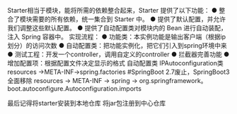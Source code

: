 Starter相当于模块，能将所需的依赖整合起来，Starter 提供了以下功能：
● 整合了模块需要的所有依赖，统一集合到 Starter 中。
● 提供了默认配置，并允许我们调整这些默认配置。
● 提供了自动配置类对模块内的 Bean 进行自动装配，注入 Spring 容器中。
实现流程：
● 功能类：本实例功能是输出客户端（根据ip划分）的访问次数
● 自动配置类：把功能实例化，把它们引入到spring环境中来
● 测试工程：开发一个controller，调用自定义的controller
● 拦截器完善功能
● 增加配置项：根据配置文件决定显示的格式
自动配置类
IPAutoconfiguration类
resources ->META-INF->spring.factories  #SpringBoot 2.7废止，SpringBoot3全面移除
resources -> META-INF -> spring -> org.springframework。boot.autoconfigure.Autoconfiguration.imports

最后记得将starter安装到本地仓库
将jar包注册到中心仓库
